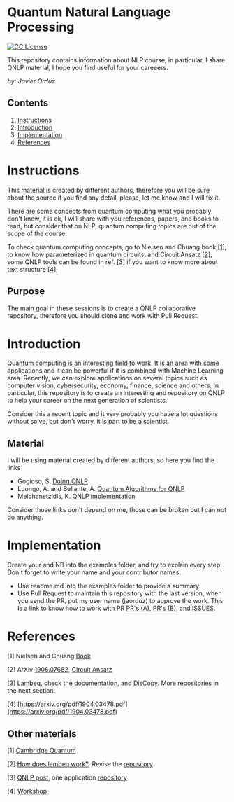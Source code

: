 # Quantum Natural Language Processing

[license-badge]: https://img.shields.io/badge/License-CC-orange
[license]: https://creativecommons.org/licenses/by-nc-sa/3.0/deed.en
[![CC License][license-badge]][license]


This repository contains information about NLP course, in particular, I share QNLP material, I hope 
you find useful for your careeers.

*by: Javier Orduz*

## Contents
1. [Instructions](#instructions)
1. [Introduction](#intro)
1. [Implementation](#implementation)
1. [References](#references)


# Instructions<a name="instructions"></a>
This material is created by different authors, therefore you will be sure about the source if you find 
any detail, please, let me know and I will fix it.

There are some concepts from quantum computing what you probably don't know, 
it is ok, I will share with you references, papers, and books to read, but 
consider that on NLP, quantum computing topics are out of the scope of the course.

To check quantum computing concepts, go to Nielsen and Chuang book [[1]](#references); to know how parameterized in quantum circuits, and Circuit Ansatz [[2]](#references), some QNLP tools can be found in ref. [[3]](#references)
if you want to know more about text structure [[4]](#references), 

## Purpose

The main goal in these sessions is to create a QNLP collaborative repository, therefore you should clone and work with Pull Request.

# Introduction<a name="intro"></a>



Quantum computing is an interesting field to work. It is an area with some applications and it can be powerful if it is combined with Machine Learning area.
Recently, we can explore applications on several topics such as computer vision, cybersecurity, economy, finance, science and others.
In particular, this repository is to create an interesting and repository on QNLP to help your career on the next generation of scientists.


Consider this a recent topic and it very probably you have a lot questions without solve, but don't worry, it is part to be a scientist.

## Material

I will be using material created by different authors, so here you find the links

- Gogioso, S. [Doing QNLP](https://drive.google.com/file/d/1W6hRgwErCKVdE0LCXOn8r7ND6HtDsTXV/view)
- Luongo, A. and Bellante, A. [Quantum Algorithms for QNLP](https://drive.google.com/file/d/1GVF5TIXwbZmD0u2uRgnacuQ1t2Iyd0S8/view)
- Meichanetzidis, K. [QNLP implementation](https://drive.google.com/file/d/1Sw7IFM2mmZcIB9lp5jqweH7hdxRGsVOj/view)

Consider those links don't depend on me, those can be broken but I can not do anything.



# Implementation<a name="instructions"></a>

Create your and NB into the examples folder, and try to explain every step. 
Don't forget to write your name and your contributor names.

- Use readme.md into the examples folder to provide a summary.
- Use Pull Request to maintain this repository with the last version, when you send the PR, put my user name (jaorduz) to approve the work.
This is a link to know how to work with PR [PR's (A)](https://docs.github.com/en/pull-requests/collaborating-with-pull-requests/proposing-changes-to-your-work-with-pull-requests/creating-a-pull-request), [PR's (B)](https://www.digitalocean.com/community/tutorials/how-to-create-a-pull-request-on-github), and [ISSUES](https://docs.github.com/en/desktop/contributing-and-collaborating-using-github-desktop/working-with-your-remote-repository-on-github-or-github-enterprise/creating-an-issue-or-pull-request).


# References<a name="references"></a>

[1] Nielsen and Chuang [Book](https://tinyurl.com/y842t3ck)

[2] ArXiv [1906.07682](https://arxiv.org/pdf/1906.07682.pdf), [Circuit Ansatz](https://pennylane.ai/qml/glossary/circuit_ansatz.html)

[3] <a href="https://tinyurl.com/yd6n83fa" target="_blank">Lambeq</a>, 
check the <a href="https://cqcl.github.io/lambeq/" target="_blank" rel="noopener noreferrer">documentation</a>, and [DisCopy](https://discopy.readthedocs.io/en/main/notebooks.basics.html). More repositories in the next section.


[4] [https://arxiv.org/pdf/1904.03478.pdf](https://arxiv.org/pdf/1904.03478.pdf)

<!--
[1] [](){:target="_blank"}
[1] [](){:target="_blank"}
[1] [](){:target="_blank"}
-->
## Other materials
[1] [Cambridge Quantum](https://cqwbkpro.s3.eu-west-2.amazonaws.com/wp-content/uploads/2021/11/24115346/CAMBRIDGE_QUANTUM_QNLP.pdf)


[2] [How does lambeq work?](https://medium.com/cambridge-quantum-computing/quantum-natural-language-processing-ii-6b6a44b319b2).  Revise the [repository](https://github.com/CQCL/lambeq)

[3] [QNLP post](https://medium.com/cambridge-quantum-computing/quantum-natural-language-processing-748d6f27b31d), one application [repository](https://github.com/oxford-quantum-group/discopy/blob/ab2b356bd3cad1dfb55ca6606d6c4b4181fe590c/notebooks/qnlp-experiment.ipynb)

[4] [Workshop](https://quantumweek2020.cambridgequantum.com/qnlp.html)